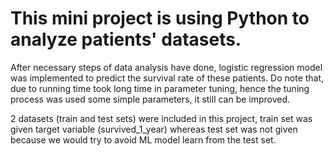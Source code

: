 # This mini project is using Python to analyze patients' datasets.
After necessary steps of data analysis have done, logistic regression model was implemented to predict the survival rate of these patients.
Do note that, due to running time took long time in parameter tuning, hence the tuning process was used some simple parameters, it still can be improved.

2 datasets (train and test sets) were included in this project, train set was given target variable (survived_1_year) whereas test set was not given because we would try to avoid ML model learn from the test set.
